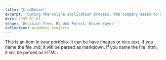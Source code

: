 ```yaml
---
title: "CredSense"
excerpt: "During the online application process, the company seeks to automate (in real time) the loan qualification process based on the information entered by the customer. ML models will help the company predict loan approvals, thereby speeding up the decision-making process for determining whether or not an applicant is eligible for a loan.<br/><img src='/images/500x300.png'>"
date: 2199-01-01
venue: 'Decision Tree, Random Forest, Naive Bayes'
collection: academic_projects
---
```


This is an item in your portfolio. It can be have images or nice text. If you name the file .md, it will be parsed as markdown. If you name the file .html, it will be parsed as HTML.
